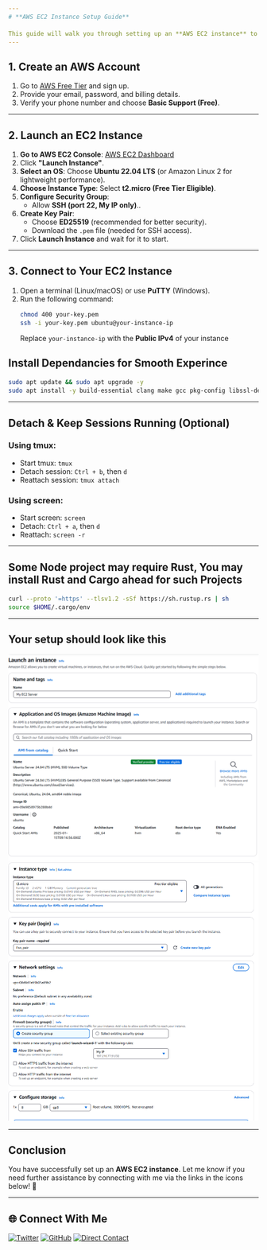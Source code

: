 ```yaml
---
# **AWS EC2 Instance Setup Guide**

This guide will walk you through setting up an **AWS EC2 instance** to run a CLI-based **crypto node** for free using the AWS Free Tier.
---
```


## **1. Create an AWS Account**
1. Go to [AWS Free Tier](https://aws.amazon.com/free/) and sign up.
2. Provide your email, password, and billing details.
3. Verify your phone number and choose **Basic Support (Free)**.
---
## **2. Launch an EC2 Instance**
1. **Go to AWS EC2 Console**: [AWS EC2 Dashboard](https://console.aws.amazon.com/ec2)
2. Click **"Launch Instance"**.
3. **Select an OS**: Choose **Ubuntu 22.04 LTS** (or Amazon Linux 2 for lightweight performance).
4. **Choose Instance Type**: Select **t2.micro (Free Tier Eligible)**.
5. **Configure Security Group**:
   - Allow **SSH (port 22, My IP only)**..
6. **Create Key Pair**:
   - Choose **ED25519** (recommended for better security).
   - Download the `.pem` file (needed for SSH access).
7. Click **Launch Instance** and wait for it to start.
---
## **3. Connect to Your EC2 Instance**
1. Open a terminal (Linux/macOS) or use **PuTTY** (Windows).
2. Run the following command:
   ```bash
   chmod 400 your-key.pem
   ssh -i your-key.pem ubuntu@your-instance-ip
   ```
   Replace `your-instance-ip` with the **Public IPv4** of your instance
 
## Install Dependancies for Smooth Experince
```bash
sudo apt update && sudo apt upgrade -y
sudo apt install -y build-essential clang make gcc pkg-config libssl-dev libcrypto++-dev libc6-dev zlib1g-dev curl wget tmux screen
```
---
## Detach & Keep Sessions Running (Optional)
### Using **tmux**:
- Start tmux: `tmux`
- Detach session: `Ctrl + b`, then `d`
- Reattach session: `tmux attach`

### Using **screen**:
- Start screen: `screen`
- Detach: `Ctrl + a`, then `d`
- Reattach: `screen -r`

---
## Some Node project may require Rust, You may install Rust and Cargo ahead for such Projects
```bash
curl --proto '=https' --tlsv1.2 -sSf https://sh.rustup.rs | sh
source $HOME/.cargo/env
```
---
## **Your setup should look like this**

<div align = "center">

<img src = "Instance EC2.png" alt = "EC2 Instance Launch page">
<img src = "EC2.png" alt = "EC2 Config Screenshot">

</div>

---

## **Conclusion**
You have successfully set up an **AWS EC2 instance**.
Let me know if you need further assistance by connecting with me via the links in the icons below! 🚀

---
## **🌐 Connect With Me**

[![Twitter](https://img.shields.io/badge/Twitter-%231DA1F2.svg?style=for-the-badge&logo=Twitter&logoColor=white)](https://twitter.com/oche_21)
[![GitHub](https://img.shields.io/badge/github-%23121011.svg?style=for-the-badge&logo=github&logoColor=white)](https://github.com/eso8484)
[![Direct Contact](https://img.shields.io/badge/Direct_Contact-%23009688.svg?style=for-the-badge&logo=telegram&logoColor=white)](https://t.me/eso8484)
